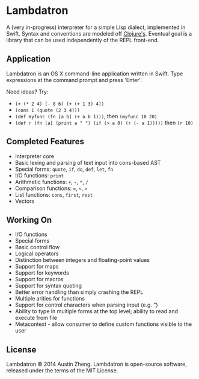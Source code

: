 Lambdatron
==========

A (very in-progress) interpreter for a simple Lisp dialect, implemented in Swift. Syntax and conventions are modeled off [Clojure's](http://clojure.org/). Eventual goal is a library that can be used independently of the REPL front-end.


Application
-----------

Lambdatron is an OS X command-line application written in Swift. Type expressions at the command prompt and press 'Enter'.

Need ideas? Try:

- `(+ (* 2 4) (- 8 6) (+ (+ 1 3) 4))`
- `(cons 1 (quote (2 3 4)))`
- `(def myfunc (fn [a b] (+ a b 1)))`, then `(myfunc 10 20)`
- `(def r (fn [a] (print a " ") (if (> a 0) (r (- a 1)))))` then `(r 10)`


Completed Features
------------------

- Interpreter core
- Basic lexing and parsing of text input into cons-based AST
- Special forms: `quote`, `if`, `do`, `def`, `let`, `fn`
- I/O functions: `print` 
- Arithmetic functions: `+`, `-`, `*`, `/`
- Comparison functions: `=`, `<`, `>`
- List functions: `cons`, `first`, `rest`
- Vectors


Working On
----------

- I/O functions
- Special forms
- Basic control flow
- Logical operators
- Distinction between integers and floating-point values
- Support for maps
- Support for keywords
- Support for macros
- Support for syntax quoting
- Better error handling than simply crashing the REPL
- Multiple arities for functions
- Support for control characters when parsing input (e.g. \")
- Ability to type in multiple forms at the top level; ability to read and execute from file
- Metacontext - allow consumer to define custom functions visible to the user


License
-------

Lambdatron © 2014 Austin Zheng. Lambdatron is open-source software, released under the terms of the MIT License.
